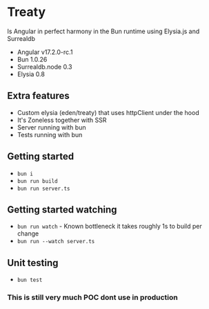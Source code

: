 # Treaty

Is Angular in perfect harmony in the Bun runtime using Elysia.js and Surrealdb

- Angular v17.2.0-rc.1
- Bun 1.0.26
- Surrealdb.node 0.3
- Elysia 0.8

## Extra features

- Custom elysia (eden/treaty) that uses httpClient under the hood
- It's Zoneless together with SSR
- Server running with bun
- Tests running with bun

## Getting started

- `bun i`
- `bun run build`
- `bun run server.ts`

## Getting started watching

- `bun run watch` - Known bottleneck it takes roughly 1s to build per change
- `bun run --watch server.ts`

## Unit testing

- `bun test`

### This is still very much POC dont use in production
